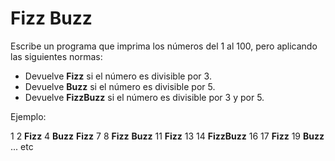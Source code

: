 # Fizz Buzz

Escribe un programa que imprima los números del 1 al 100, pero aplicando las siguientes normas:

- Devuelve __Fizz__ si el número es divisible por 3.
- Devuelve __Buzz__ si el número es divisible por 5.
- Devuelve __FizzBuzz__ si el número es divisible por 3 y por 5.


Ejemplo:

1 2 __Fizz__ 4 __Buzz__ __Fizz__ 7 8 __Fizz__ __Buzz__ 11 __Fizz__ 13 14 __FizzBuzz__ 16 17 __Fizz__ 19 __Buzz__ ... etc

